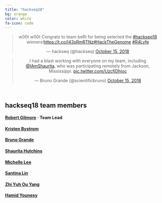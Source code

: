 ```yaml
---
title: "hackseq18"
bg: orange
color: white
fa-icon: code
---
```

<center>
<blockquote class="twitter-tweet tw-align-center" data-cards="hidden" data-lang="en"><p lang="en" dir="ltr">w00t w00t Congratz to team beRi for being selected the <a href="https://twitter.com/hashtag/hackseq18?src=hash&amp;ref_src=twsrc%5Etfw">#hackseq18</a> winners!<a href="https://t.co/I43sRmRTNz">https://t.co/I43sRmRTNz</a><a href="https://twitter.com/hashtag/HackTheGenome?src=hash&amp;ref_src=twsrc%5Etfw">#HackTheGenome</a> <a href="https://twitter.com/hashtag/R4Lyfe?src=hash&amp;ref_src=twsrc%5Etfw">#R4Lyfe</a></p>&mdash; hackseq (@hackseq) <a href="https://twitter.com/hackseq/status/1051628032228655104?ref_src=twsrc%5Etfw">October 15, 2018</a></blockquote>
<script async src="https://platform.twitter.com/widgets.js" charset="utf-8"></script>

<blockquote class="twitter-tweet" data-lang="en"><p lang="en" dir="ltr">I had a blast working with everyone on my team, including <a href="https://twitter.com/IAmShaurita?ref_src=twsrc%5Etfw">@IAmShaurita</a>, who was participating remotely from Jackson, Mississippi. <a href="https://t.co/UzcfjDhjoc">pic.twitter.com/UzcfjDhjoc</a></p>&mdash; Bruno Grande (@scientificbruno) <a href="https://twitter.com/scientificbruno/status/1051651482632634368?ref_src=twsrc%5Etfw">October 15, 2018</a></blockquote>
<script async src="https://platform.twitter.com/widgets.js" charset="utf-8"></script>

</center>
<br>

## hackseq18 team members

#### [Robert Gilmore](https://github.com/grabear) · **Team Lead**
#### [Kristen Bystrom](https://github.com/ksbystrom)
#### [Bruno Grande](https://github.com/scientificbruno)
#### [Shaurita Hutchins](https://github.com/sdhutchins)
#### [Michelle Lee](https://github.com/bitttyyyy)
#### [Santina Lin](https://github.com/santina)
#### [Zhi Yuh Ou Yang](https://github.com/ZhiYuh)
#### [Hamid Younesy](https://github.com/hyounesy)

